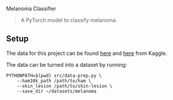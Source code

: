 Melanoma Classifier 
> A PyTorch model to classify melanoma.

## Setup
The data for this project can be found [here](https://www.kaggle.com/kmader/skin-cancer-mnist-ham10000) and [here](https://www.kaggle.com/wanderdust/skin-lesion-analysis-toward-melanoma-detection) from Kaggle. 

The data can be turned into a dataset by running:
```
PYTHONPATH=$(pwd) src/data-prep.py \
    --ham10k_path /path/to/ham \
    --skin_lesion /path/to/skin-lesion \
    --save_dir ~/datasets/melanoma
```
